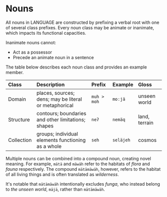 
# Nouns

All nouns in <span id="Occultlang/Overview.md/language"/>LANGUAGE<span type="end"/> are constructed by prefixing a verbal root with one of several class prefixes. Every noun class may be animate or inanimate, which impacts its functional capacities.

Inanimate nouns cannot:
* Act as a possessor
* Precede an animate noun in a sentence

The table below describes each noun class and provides an example member.

| Class      | Description                                           | Prefix      | Example   | Gloss         |
| :--------- | :---------------------------------------------------- | :---------- | :-------- | :------------ |
| Domain     | places, sources; dens; may be literal or metaphorical | `muh > moh` | `moːjä`   | unseen world  |
| Structure  | contours; boundaries and other limitations; shapes    | `neʔ`       | `nemäq`   | land, terrain |
| Collection | groups; individual elements functioning as a whole    | `seh`       | `seläjeh` | cosmos        |
Multiple nouns can be combined into a compound noun, creating novel meaning. For example, `mätä` and `mäwäh` refer to the habitats of *flora* and *fauna* respectively. The compound `mätämäwäh`, however, refers to the habitat of all living things and is often translated as *wilderness*.

It's notable that `mätämäwäh` intentionally excludes *funga*, who instead belong to *the unseen world*, `mäjä`, rather than `mätämäwäh`.
